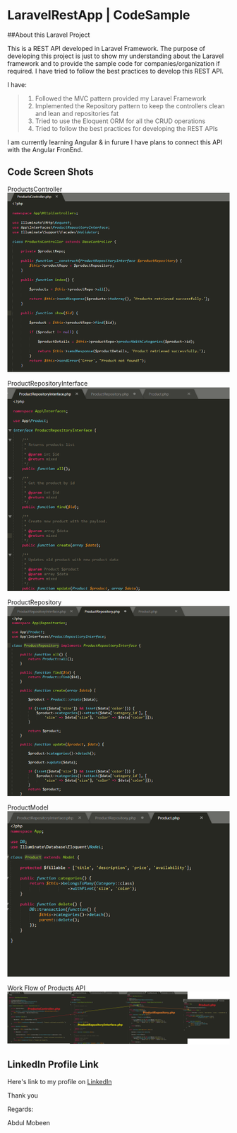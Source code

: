 # LaravelRestApp | CodeSample

##About this Laravel Project

This is a REST API developed in Laravel Framework.
The purpose of developing this project is just to show my understanding about the Laravel framework and to provide the sample code for companies/organization if required.
I have tried to follow the best practices to develop this REST API.

I have:
>
> 1. Followed the MVC pattern provided my Laravel Framework
> 2. Implemented the Repository pattern to keep the controllers clean and lean and repositories fat
> 3. Tried to use the Eloquent ORM for all the CRUD operations
> 4. Tried to follow the best practices for developing the REST APIs
>

I am currently learning Angular & in furure I have plans to connect this API with the Angular FronEnd.

## Code Screen Shots

ProductsController
![picture](public/img/ProductsController.png)

ProductRepositoryInterface
![picture](public/img/ProductRepositoryInterface.png)

ProductRepository
![picture](public/img/ProductRepository.png)

ProductModel
![picture](public/img/ProductModel.png)

Work Flow of Products API
![picture](public/img/source_code_product_controller.png)


## LinkedIn Profile Link
 Here's link to my profile on [LinkedIn](https://www.linkedin.com/in/mobeendev) 

Thank you

Regards:

Abdul Mobeen

